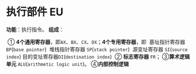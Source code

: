 # 执行部件 EU

**功能**：执行指令。
**组成**：

​		① **4个通用寄存器**，即`AX`、`BX`、`CX`、`DX`；
​	 		**4个专用寄存器**，即
​              	基址指针寄存器 `BP`(`base pointer`)
​              	堆栈指针寄存器 `SP`(`stack pointer`)
​              	源变址寄存器 `SI`(`source index`)
​              	目的变址寄存器`DI`(`destination index`)
​		② **标志寄存器** `FR`；
​		③**算术逻辑单元** `ALU`(`arithmetic logic unit`)。
​		④**内部控制逻辑**
